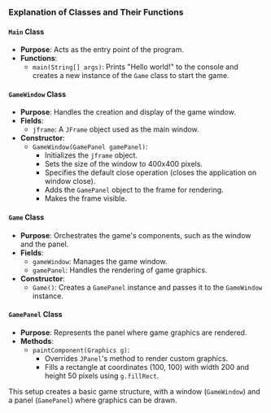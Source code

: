 ### Explanation of Classes and Their Functions

#### `Main` Class
- **Purpose**: Acts as the entry point of the program.
- **Functions**:
  - `main(String[] args)`: Prints "Hello world!" to the console and creates a new instance of the `Game` class to start the game.

#### `GameWindow` Class
- **Purpose**: Handles the creation and display of the game window.
- **Fields**:
  - `jframe`: A `JFrame` object used as the main window.
- **Constructor**:
  - `GameWindow(GamePanel gamePanel)`: 
    - Initializes the `jframe` object.
    - Sets the size of the window to 400x400 pixels.
    - Specifies the default close operation (closes the application on window close).
    - Adds the `GamePanel` object to the frame for rendering.
    - Makes the frame visible.

#### `Game` Class
- **Purpose**: Orchestrates the game's components, such as the window and the panel.
- **Fields**:
  - `gameWindow`: Manages the game window.
  - `gamePanel`: Handles the rendering of game graphics.
- **Constructor**:
  - `Game()`: Creates a `GamePanel` instance and passes it to the `GameWindow` instance.

#### `GamePanel` Class
- **Purpose**: Represents the panel where game graphics are rendered.
- **Methods**:
  - `paintComponent(Graphics g)`:
    - Overrides `JPanel`'s method to render custom graphics.
    - Fills a rectangle at coordinates (100, 100) with width 200 and height 50 pixels using `g.fillRect`.

This setup creates a basic game structure, with a window (`GameWindow`) and a panel (`GamePanel`) where graphics can be drawn.
